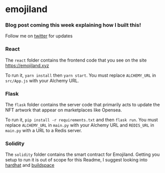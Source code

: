 # emojiland

### Blog post coming this week explaining how I built this!

Follow me on [twitter](https://twitter.com/rishab_hegde) for updates

### React

The `react` folder contains the frontend code that you see on the site https://emojiland.xyz

To run it, `yarn install` then `yarn start`. You must replace `ALCHEMY_URL` in `src/App.js` with your Alchemy URL.

### Flask

The `flask` folder contains the server code that primarily acts to update the NFT artwork that appear on marketplaces like Opensea. 

To run it, `pip install -r requirements.txt` and then `flask run`. You must replace `ALCHEMY_URL` in `main.py` with your Alchemy URL and `REDIS_URL` in `main.py` with a URL to a Redis server.

### Solidity

The `solidity` folder contains the smart contract for Emojiland. Getting you setup to run it is out of scope for this Readme, I suggest looking into [hardhat](https://hardhat.org/) and [buildspace](https://buildspace.so/)

